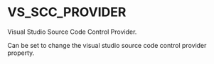   

# VS_SCC_PROVIDER  
Visual Studio Source Code Control Provider.  

Can be set to change the visual studio source code control provider
property.  

